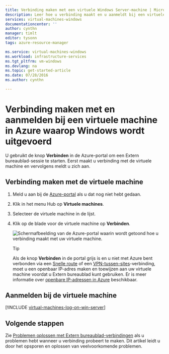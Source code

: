 ```yaml
---
title: Verbinding maken met een virtuele Windows Server-machine | Microsoft Docs
description: Leer hoe u verbinding maakt en u aanmeldt bij een virtuele Windows-machine via de Azure-portal en het Resource Manager-implementatiemodel.
services: virtual-machines-windows
documentationcenter: ''
author: cynthn
manager: timlt
editor: tysonn
tags: azure-resource-manager

ms.service: virtual-machines-windows
ms.workload: infrastructure-services
ms.tgt_pltfrm: vm-windows
ms.devlang: na
ms.topic: get-started-article
ms.date: 07/28/2016
ms.author: cynthn

---
```

# Verbinding maken met en aanmelden bij een virtuele machine in Azure waarop Windows wordt uitgevoerd
U gebruikt de knop **Verbinden** in de Azure-portal om een Extern bureaublad-sessie te starten. Eerst maakt u verbinding met de virtuele machine en vervolgens meldt u zich aan.

## Verbinding maken met de virtuele machine
1. Meld u aan bij de [Azure-portal](https://portal.azure.com/) als u dat nog niet hebt gedaan.
2. Klik in het menu Hub op **Virtuele machines**.
3. Selecteer de virtuele machine in de lijst.
4. Klik op de blade voor de virtuele machine op **Verbinden**.
   
    ![Schermafbeelding van de Azure-portal waarin wordt getoond hoe u verbinding maakt met uw virtuele machine.](./media/virtual-machines-windows-connect-logon/connect.png)
   
   > [!TIP]
   > Als de knop **Verbinden** in de portal grijs is en u niet met Azure bent verbonden via een [Snelle route](../expressroute/expressroute-introduction.md) of een [VPN-tussen-sites](../vpn-gateway/vpn-gateway-howto-site-to-site-resource-manager-portal.md)-verbinding, moet u een openbaar IP-adres maken en toewijzen aan uw virtuele machine voordat u Extern bureaublad kunt gebruiken. Er is meer informatie over [openbare IP-adressen in Azure](../virtual-network/virtual-network-ip-addresses-overview-arm.md) beschikbaar.
   > 
   > 

## Aanmelden bij de virtuele machine
[!INCLUDE [virtual-machines-log-on-win-server](../../includes/virtual-machines-log-on-win-server.md)]

## Volgende stappen
Zie [Problemen oplossen met Extern bureaublad-verbindingen](virtual-machines-windows-troubleshoot-rdp-connection.md) als u problemen hebt wanneer u verbinding probeert te maken. Dit artikel leidt u door het opsporen en oplossen van veelvoorkomende problemen.

<!--HONumber=Sep16_HO3-->


